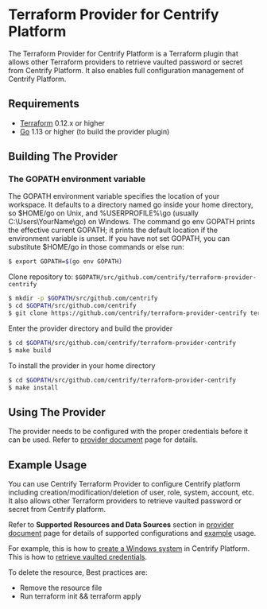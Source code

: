 # Terraform Provider for Centrify Platform

The Terraform Provider for Centrify Platform is a Terraform plugin that allows other Terraform providers to retrieve vaulted password or secret from Centrify Platform. It also enables full configuration management of Centrify Platform.

## Requirements

- [Terraform](https://www.terraform.io/downloads.html) 0.12.x or higher
- [Go](https://golang.org/doc/install) 1.13 or higher (to build the provider plugin)

## Building The Provider

### The GOPATH environment variable

The GOPATH environment variable specifies the location of your workspace. It defaults to a directory named go inside your home directory, so $HOME/go on Unix, and %USERPROFILE%\go (usually C:\Users\YourName\go) on Windows.
The command go env GOPATH prints the effective current GOPATH; it prints the default location if the environment variable is unset.
If you have not set GOPATH, you can substitute $HOME/go in those commands or else run:

```sh
$ export GOPATH=$(go env GOPATH)
```

Clone repository to: `$GOPATH/src/github.com/centrify/terraform-provider-centrify`

```sh
$ mkdir -p $GOPATH/src/github.com/centrify
$ cd $GOPATH/src/github.com/centrify
$ git clone https://github.com/centrify/terraform-provider-centrify terraform-provider-centrify
```

Enter the provider directory and build the provider

```sh
$ cd $GOPATH/src/github.com/centrify/terraform-provider-centrify
$ make build
```

To install the provider in your home directory

```sh
$ cd $GOPATH/src/github.com/centrify/terraform-provider-centrify
$ make install
```

## Using The Provider

The provider needs to be configured with the proper credentials before it can be used. Refer to [provider document](./docs/index.md) page for details.

## Example Usage

You can use Centrify Terraform Provider to configure Centrify platform including creation/modification/deletion of user, role, system, account, etc. It also allows other Terraform providers to retrieve vaulted password or secret from Centrify platform.

Refer to **Supported Resources and Data Sources** section in [provider document](./docs/index.md) page for details of supported configurations and [example](./examples/) usage.

For example, this is how to [create a Windows system](./examples/centrify_system/system_windows_basic.tf) in Centrify Platform. This is how to [retrieve vaulted credentials](./examples/centrify_account/datasource_password.tf).

To delete the resource, Best practices are:    
- Remove the resource file  
- Run terraform init && terraform apply
 
